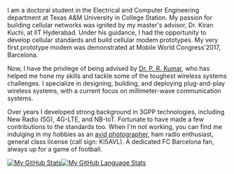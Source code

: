 I am a doctoral student in the Electrical and Computer Engineering department at 
Texas A&M University in College Station. My passion for building cellular networks
was ignited by my master's advisor, Dr. Kiran Kuchi, at IIT Hyderabad. Under his 
guidance, I had the opportunity to develop cellular standards and build cellular modem 
prototypes. My very first prototype modem was demonstrated at Mobile World Congress'2017, Barcelona. 

Now, I have the privilege of being advised by [Dr. P. R. Kumar](https://cesg.tamu.edu/people-2/faculty/p-r-kumar/), 
who has helped me hone my skills and tackle some of the toughest wireless systems challenges.
I specialize in designing, building, and deploying plug-and-play wireless systems, with a current 
focus on millimeter-wave communication systems.

Over years I developed strong background in 3GPP technologies, including New Radio (5G), 4G-LTE, and 
NB-IoT. Fortunate to have made a few contributions to the standards too. 
When I'm not working, you can find me indulging in my hobbies as an [avid photographer](https://www.flickr.com/photos/195237800@N07),
ham radio enthusiast, general class license (call sign: KI5AVL). A dedicated FC Barcelona fan, always up for a game of football.

[![My GitHub Stats](https://github-readme-stats.vercel.app/api/?username=shotsan&count_private=true&theme=tokyonight&showicons=true)]()[![My GitHub Language Stats](https://github-readme-stats.vercel.app/api/top-langs/?username=shotsan&langs_count=5&theme=tokyonight)]()
